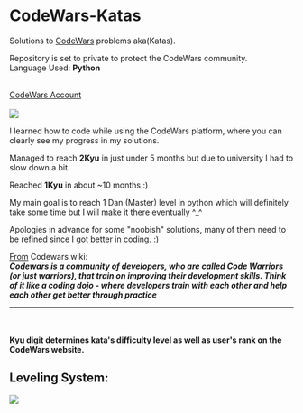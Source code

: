 # CodeWars-Katas

Solutions to <a href="http://www.codewars.com">CodeWars</a> problems aka(Katas).

Repository is set to private to protect the CodeWars community.
<br>
Language Used: <b>Python</b>

<br>
<a href=https://www.codewars.com/users/fibonaccios/>CodeWars Account</a>
<br>
<br>
<img src=https://www.codewars.com/users/fibonaccios/badges/large></img>

<br>

<p>I learned how to code while using the CodeWars platform, where you can clearly see
my progress in my solutions.</p>
<p>Managed to reach <b>2Kyu</b> in just under 5 months but due to university I had
to slow down a bit.</p>
<p> Reached <b>1Kyu</b> in about ~10 months :) </p>
<p>My main goal is to reach 1 Dan (Master) level in python which will definitely take some time but
I will make it there eventually ^_^</p>

Apologies in advance for some "noobish" solutions, many of them need to be refined since
I got better in coding. :)
</p>

<a href="https://github.com/Codewars/codewars.com/wiki/About-Codewars">From</a> Codewars wiki:<br>
<b><i>Codewars is a community of developers, who are called Code Warriors (or just warriors), that train on improving their development skills. Think of it like a coding dojo - where developers train with each other and help each other get better through practice</i></b>
<br>
<hr>
<br>

<br>
<b>Kyu digit determines kata's difficulty level as well as user's rank on the CodeWars website.</b>
<h2>Leveling System:</h2>
<img src=https://i.imgur.com/Vm77XMv.png</img>
